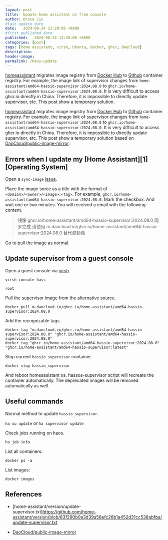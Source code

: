 ```yaml
---
layout: post
title:  Update home assistant os from console
author: Bruce Liu
#last update date
date:   2024-08-24 13:20:00 +0800
#first published date
published:   2024-08-24 13:20:00 +0800
categories: [post]
tags: [home assistant, virsh, Ubuntu, Docker, ghcr, DaoCloud]
description: 
header-image: 
permalink: /haos-update
---
```


[homeassistant] migrates image registry from [Docker Hub] to [Github] container registry. For example, the image link of supervisor changes from `home-assistant/amd64-hassio-supervisor:2024.08.0` to `ghcr.io/home-assistant/amd64-hassio-supervisor:2024.08.0`. It is very difficult to access ghcr.io directly in China. Therefore, it is impossible to directly update supervisor, etc. This post show a temporary solution.

<!--the above is the excerpt-->
<!--more-->
<!--the following is the text-->

[homeassistant] migrates image registry from [Docker Hub] to [Github] container registry. For example, the image link of supervisor changes from `home-assistant/amd64-hassio-supervisor:2024.08.0` to `ghcr.io/home-assistant/amd64-hassio-supervisor:2024.08.0`. It is very difficult to access ghcr.io directly in China. Therefore, it is impossible to directly update supervisor, etc. This post show a temporary solution based on [DaoCloud/public-image-mirror].

## Errors when I update my [Home Assistant][1] [Operating System]

Open a `sync-image` [issue](https://github.com/DaoCloud/public-image-mirror/issues/new?labels=sync+image&template=sync-image.yml).

Place the image sorce as a title with the format of `<domian>/<owner>/<image>:<tag>`. For example, `ghcr.io/home-assistant/amd64-hassio-supervisor:2024.08.0`. Mark the checkbox. And wait one or two minutes. You will received a email with the following content.

> 镜像 ghcr.io/home-assistant/amd64-hassio-supervisor:2024.08.0 同步完成
> 请使用 m.daocloud.io/ghcr.io/home-assistant/amd64-hassio-supervisor:2024.08.0 替代源镜像

Go to pull the image as normal.

## Update supervisor from a guest console

Open a guest console via [virsh].

`virsh console hass`

`root`

Pull the supervisor image from the alternative source.

`docker pull m.daocloud.io/ghcr.io/home-assistant/amd64-hassio-supervisor:2024.08.0`

Add the recognizable tags.

```
docker tag "m.daocloud.io/ghcr.io/home-assistant/amd64-hassio-supervisor:2024.08.0" "ghcr.io/home-assistant/amd64-hassio-supervisor:2024.08.0"
docker tag "ghcr.io/home-assistant/amd64-hassio-supervisor:2024.08.0" "ghcr.io/home-assistant/amd64-hassio-supervisor:latest"
```

Stop current `hassio_supervisor` container.

`docker stop hassio_supervisor`

And reboot homeassistant os. hassos-supervisor script will recreate the container automatically. The deprecated images will be removed automatically as well.

## Useful commands

Normal method to update `hassio_supervisor`.

`ha su update` or `ha supervisor update`

Check jobs running on haos.

`ha job info`

List all containers:

`docker ps -a`

List images:

`docker images`

## References

- [home-assistant/version/update-supervisor.txt]https://github.com/home-assistant/version/blob/83f290b0a3d39a58efc26b1a452d31cc538abfba/update-supervisor.txt

- [DaoCloud/public-image-mirror]

<!--links-->
[homeassistant]: https://www.home-assistant.io
[Github]: https://github.com
[Docker Hub]: https://hub.docker.com
[DaoCloud/public-image-mirror]: https://github.com/DaoCloud/public-image-mirror
[virsh]: https://libvirt.org/manpages/virsh.html

